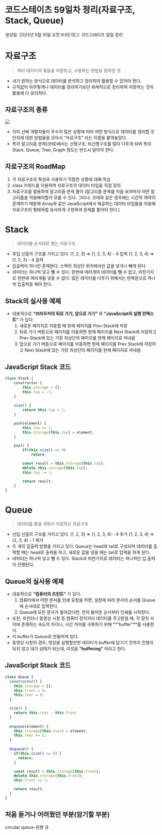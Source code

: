 # 코드스테이츠 59일차 정리(자료구조, Stack, Queue)

생성일: 2023년 5월 10일 오전 9:05
태그: 코드스테이츠 일일 정리

# 자료구조

> 여러 데이터의 묶음을 저장하고, 사용하는 방법을 정의한 것
> 
- 내가 원하는 방식으로 데이터를 분석하고 정리하여 활용할 수 있어야 한다.
- 규칙없이 아무렇게나 데이터를 정리하기보단 체계적으로 정리하여 저장하는 것이 활용에 더 유리하다.

## 자료구조의 종류

![](https://velog.velcdn.com/images/player1552/post/ce6cb6d5-5e47-4dc3-9f1a-7180d3b30cfb/image.png)

- 이미 선배 개발자들이 무수히 많은 상황에 따라 어떤 방식으로 데이터를 정리할 것인지에 대한 방법들을 모아서 “자료구조” 라는 이름을 붙여놓았다.
- 특히 알고리즘 문제(코테)에서는 선형구조, 비선형구조를 많이 다루게 되며 특히 Stack, Queue, Tree, Graph 정도는 반드시 알아야 한다.

## 자료구조의 RoadMap

1. 각 자료구조의 특성과 사용하기 적합한 상황에 대해 학습
2. class 키워드를 이용하여 자료구조의 데이터 타입을 직접 정의
3. 자료구조를 활용하여 알고리즘 문제 풀이
(알고리즘 문제를 처음 보자마자 어떤 알고리즘을 적용해야할지 모를 수 있다.
그러나, 코테와 같은 경우에는 시간적 제약이 존재하기 때문에 Array와 같은 JavaScript에서 제공하는 데이터 타입들을 이용해 자료구조의 형태처럼 유사하게 구현하여 문제를 풀어야 한다.)

# Stack

> 데이터를 순서대로 쌓는 자료구조
> 
- 후입 선출의 구조를 가지고 있다.
(1, 2, 3) ⇒ (1, 2, 3, 4) - 4 입력
(1, 2, 3, 4) ⇒ (1, 2, 3) - 4 출력
- 입출력이 하나만 존재한다.
스택의 최상단 위치에서만 값을 넣거나 빼게 된다.
- 데이터는 하나씩 넣고 뺄 수 있다.
한번에 여러개의 데이터를 뺄 수 없고, 마찬가지로 한번에 여러개를 넣을 수 없다.
많은 데이터를 다루기 위해서는 반복문으로 하나씩 입출력을 해야 한다.

## Stack의 실사용 예제

- 대표적으로 **“브라우저의 뒤로 가기, 앞으로 가기”** 와 **“JavaScript의 실행 컨텍스트”** 가 있다.
    1. 새로운 페이지로 이동할 때 현재 페이지를 Prev Stack에 저장
    2. 뒤로 가기 버튼으로 페이지를 이동하면 현재 페이지를 Next Stack에 저장하고 Prev Stack에 있는 가장 최상단의 페이지를 현재 페이지로 꺼내옴
    3. 앞으로 가기 버튼으로 페이지를 이동하면 현재 페이지를 Prev Stack에 저장하고 Next Stack에 있는 가장 최상단의 페이지를 현재 페이지로 꺼내옴

## JavaScript Stack 코드

```jsx
class Stack {
	constructor {
		this.storage = {};
		this.top = -1;
	}
	
	size() {
		return this.top + 1;
	}

	push(element) {
		this.top += 1;
		this.storage[this.top] = element;
	}

	pop() {
		if(this.size() <= 0)
			return;

		const result = this.storage[this.top];
		delete this.storage[this.top];
		this.top -= 1;

		return result;
	}
}
```

# Queue

> 데이터를 줄을 세워서 저장하는 자료구조
> 
- 선입 선출의 구조를 가지고 있다.
(1, 2, 3) ⇒ (1, 2, 3, 4) - 4 추가
(1, 2, 3, 4) ⇒ (2, 3, 4) - 1 제거
- 두 개의 입출력 방향을 가지고 있다.
Queue는 head와 tail로 구성되어 데이터를 출력할 때는 head로 출력을 하고, 새로운 값을 넣을 때는 tail로 입력을 하게 된다.
- 데이터는 하나씩 넣고 뺄 수 있다.
Stack과 마찬가지로 데이터는 하나씩만 입.출력이 진행된다.

## Queue의 실사용 예제

- 대표적으로 **“컴퓨터의 프린트”** 가 있다.
    1. 컴퓨터에서 어떤 문서를 인쇄 요청을 하면, 설정에 따라 문서의 순서를 Queue에 순서대로 입력한다.
    2. Queue에 모든 문서가 들어갔다면, 먼저 들어온 순서부터 인쇄를 시작한다.
- 또한, 프린터나 동영상 시청 등 컴퓨터 장치끼리 데이터를 주고받을 때, 각 장치 사이에 존재하는 속도의 차이나, 시간 차이를 극복하기 위해 **“buffer”**를 사용한다.
- 이 buffer가 Queue로 만들어져 있다.
- 동영상 시청의 경우, 영상을 실행할만한 데이터가 buffer에 담기기 전까지 진행이 되지 않고 대기 상태가 되는데, 이것을 **“buffering”** 이라고 한다.

## JavaScript Stack 코드

```jsx
class Queue {
  constructor() {
    this.storage = {};
    this.front = 0;
    this.rear = 0;
  }

  size() {
    return this.rear - this.front
  }
	
  enqueue(element) {
    this.storage[this.rear] = element;
    this.rear += 1;
  }
	
  dequeue() {
    if(this.size() <= 0) {
      return;
    }

    const result = this.storage[this.front];
    delete this.storage[this.front];
    this.front += 1;

    return result;
  }
}
```

## 처음 듣거나 어려웠던 부분(암기할 부분)

circular queue-원형 큐